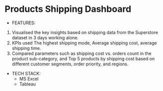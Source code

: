 # Products Shipping Dashboard

* FEATURES:
1. Visualised the key insights based on shipping data from the Superstore dataset in 3 days working alone.
2. KPIs used The highest shipping mode, Average shipping cost, average shipping time.
3. Compared parameters such as shipping cost vs. orders count in the product sub-category, and Top 5 products by shipping cost based on different customer segments, order priority, and regions.

* TECH STACK: 
  - MS Excel
  - Tableau
